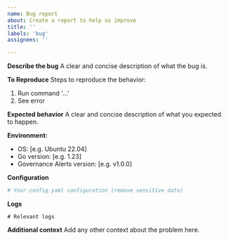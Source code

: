 ```yaml
---
name: Bug report
about: Create a report to help us improve
title: ''
labels: 'bug'
assignees: ''

---
```


**Describe the bug**
A clear and concise description of what the bug is.

**To Reproduce**
Steps to reproduce the behavior:
1. Run command '...'
2. See error

**Expected behavior**
A clear and concise description of what you expected to happen.

**Environment:**
 - OS: [e.g. Ubuntu 22.04]
 - Go version: [e.g. 1.23]
 - Governance Alerts version: [e.g. v1.0.0]

**Configuration**
```yaml
# Your config.yaml configuration (remove sensitive data)
```

**Logs**
```
# Relevant logs
```

**Additional context**
Add any other context about the problem here. 
